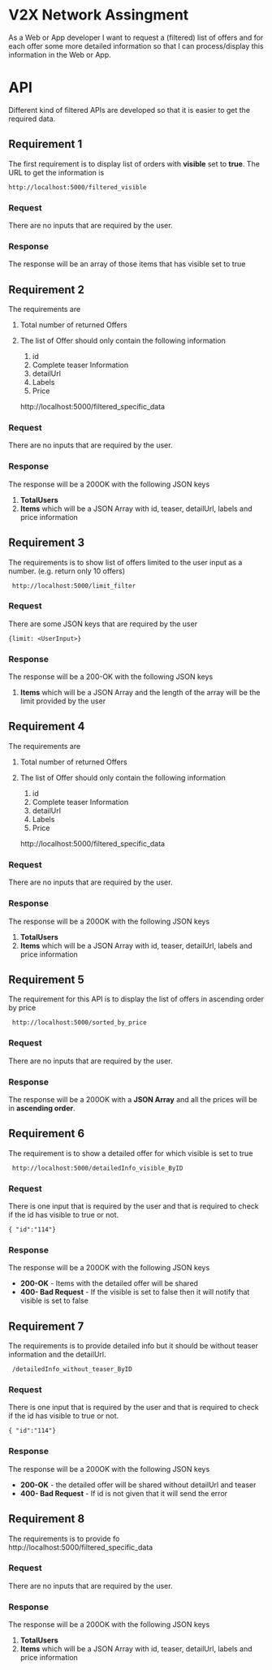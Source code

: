 # V2X Network Assingment

As a Web or App developer I want to request a (filtered) list of offers and for each offer some more detailed information so that I can process/display this information in the Web or App.


# API

Different kind of filtered APIs are developed so that it is easier to get the required data.

## Requirement 1

The first requirement is to display list of orders with **visible** set to **true**. The URL to get the information is 

    http://localhost:5000/filtered_visible

### Request
There are no inputs that are required by the user.

### Response
 The response will be an array of those items that has visible set to true
 
## Requirement 2

The requirements are

 1. Total number of returned Offers
 2. The list of Offer should only contain the following information
	 
	 1. id
	 2. Complete teaser Information
	 3. detailUrl
	 4. Labels 
	 5. Price
	
     http://localhost:5000/filtered_specific_data

### Request
There are no inputs that are required by the user.

### Response
 The response will be a 200OK with the following JSON keys 
 1. **TotalUsers** 
 2.  **Items** which will be a JSON Array with id, teaser, detailUrl, labels and price information 

## Requirement 3
The requirements is to show list of offers limited to the user input as a number. (e.g. return only 10 offers)

     http://localhost:5000/limit_filter

### Request
There are some JSON keys that are required by the user

    {limit: <UserInput>}

### Response
 The response will be a 200-OK with the following JSON keys
 1.  **Items** which will be a JSON Array and the length of the array will be the limit provided by the user

## Requirement 4

The requirements are

 1. Total number of returned Offers
 2. The list of Offer should only contain the following information
	 
	 1. id
	 2. Complete teaser Information
	 3. detailUrl
	 4. Labels 
	 5. Price
	
     http://localhost:5000/filtered_specific_data

### Request
There are no inputs that are required by the user.

### Response
 The response will be a 200OK with the following JSON keys 
 1. **TotalUsers** 
 2.  **Items** which will be a JSON Array with id, teaser, detailUrl, labels and price information 

## Requirement 5

The requirement for this API is to display the list of offers in ascending order by price
	
     http://localhost:5000/sorted_by_price

### Request
There are no inputs that are required by the user.

### Response
 The response will be a 200OK with a **JSON Array** and all the prices will be in **ascending order**.

## Requirement 6

The requirement is to show a detailed offer for which visible is set to true 
	
     http://localhost:5000/detailedInfo_visible_ByID

### Request
There is one input that is required by the user and that is required to check if the id has visible to true or not.

    { "id":"114"}

### Response
 The response will be a 200OK with the following JSON keys
 - **200-OK** - Items with the detailed offer will be shared 
 -  **400- Bad Request** -  If the visible is set to false then it will notify that visible is set to false

## Requirement 7

The requirements is to provide detailed info but it should be without teaser information and the detailUrl.
	
     /detailedInfo_without_teaser_ByID

### Request
There is one input that is required by the user and that is required to check if the id has visible to true or not.

    { "id":"114"}

### Response
 The response will be a 200OK with the following JSON keys
 - **200-OK** -  the detailed offer will be shared without detailUrl and teaser
 -  **400- Bad Request** -  If id is not given that it will send the error

## Requirement 8
The requirements is to provide fo
     http://localhost:5000/filtered_specific_data

### Request
There are no inputs that are required by the user.

### Response
 The response will be a 200OK with the following JSON keys 
 1. **TotalUsers** 
 2.  **Items** which will be a JSON Array with id, teaser, detailUrl, labels and price information 

